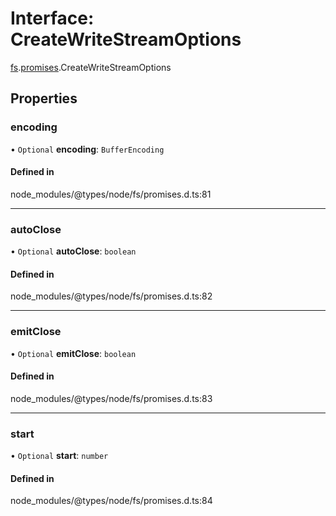 # Interface: CreateWriteStreamOptions

[fs](../modules/fs.md).[promises](../modules/fs.promises.md).CreateWriteStreamOptions

## Properties

### encoding

• `Optional` **encoding**: `BufferEncoding`

#### Defined in

node_modules/@types/node/fs/promises.d.ts:81

___

### autoClose

• `Optional` **autoClose**: `boolean`

#### Defined in

node_modules/@types/node/fs/promises.d.ts:82

___

### emitClose

• `Optional` **emitClose**: `boolean`

#### Defined in

node_modules/@types/node/fs/promises.d.ts:83

___

### start

• `Optional` **start**: `number`

#### Defined in

node_modules/@types/node/fs/promises.d.ts:84
